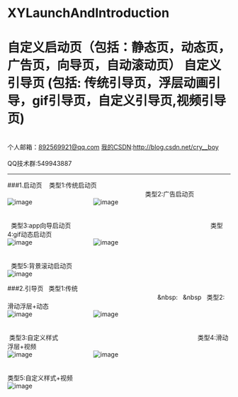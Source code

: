# XYLaunchAndIntroduction
自定义启动页（包括：静态页，动态页，广告页，向导页，自动滚动页） 自定义引导页  (包括:    传统引导页，浮层动画引导，gif引导页，自定义引导页,视频引导页)
===
<br>个人邮箱：892569921@qq.com [我的CSDN](http://blog.csdn.net/cry__boy):http://blog.csdn.net/cry__boy <br/>
<br>QQ技术群:549943887</br>
___
###1.启动页
    类型1:传统启动页 &nbsp;&nbsp;&nbsp;&nbsp;&nbsp;&nbsp;&nbsp;&nbsp;&nbsp;&nbsp;&nbsp;&nbsp;&nbsp;&nbsp;&nbsp;&nbsp;&nbsp;&nbsp;&nbsp;&nbsp;&nbsp;&nbsp;&nbsp;&nbsp;&nbsp;&nbsp;&nbsp;&nbsp;&nbsp;&nbsp;&nbsp;&nbsp;&nbsp;&nbsp;&nbsp;&nbsp;&nbsp;&nbsp;&nbsp;&nbsp;&nbsp;&nbsp;&nbsp;&nbsp;&nbsp;&nbsp;&nbsp;&nbsp;&nbsp;&nbsp;&nbsp;&nbsp;&nbsp;&nbsp;&nbsp;&nbsp;&nbsp;&nbsp;&nbsp;&nbsp;&nbsp;&nbsp;&nbsp;&nbsp;&nbsp;&nbsp;&nbsp;&nbsp;&nbsp;&nbsp;&nbsp;&nbsp;&nbsp;&nbsp;&nbsp;&nbsp;&nbsp;&nbsp;
    类型2:广告启动页
<br>
![image](https://github.com/cryboyofyu/XYLaunchAndIntroduction/blob/master/XYShowImgs/XYLaunchShow1.gif)
&nbsp;&nbsp;&nbsp;&nbsp;&nbsp;&nbsp;&nbsp;&nbsp;&nbsp;&nbsp;&nbsp;&nbsp;&nbsp;&nbsp;&nbsp;&nbsp;&nbsp;&nbsp;&nbsp;&nbsp;&nbsp;&nbsp;&nbsp;&nbsp;&nbsp;&nbsp;&nbsp;&nbsp;&nbsp;&nbsp;&nbsp;&nbsp;&nbsp;
   ![image](https://github.com/cryboyofyu/XYLaunchAndIntroduction/blob/master/XYShowImgs/XYLaunchShow2.gif)
</br>
<br></br>
    类型3:app向导启动页
&nbsp;&nbsp;&nbsp;&nbsp;&nbsp;&nbsp;&nbsp;&nbsp;&nbsp;&nbsp;&nbsp;&nbsp;&nbsp;&nbsp;&nbsp;&nbsp;&nbsp;&nbsp;&nbsp;&nbsp;&nbsp;&nbsp;&nbsp;&nbsp;&nbsp;&nbsp;&nbsp;&nbsp;&nbsp;&nbsp;&nbsp;&nbsp;&nbsp;&nbsp;&nbsp;&nbsp;&nbsp;&nbsp;&nbsp;&nbsp;&nbsp;&nbsp;&nbsp;&nbsp;&nbsp;&nbsp;&nbsp;&nbsp;&nbsp;&nbsp;&nbsp;&nbsp;&nbsp;&nbsp;&nbsp;&nbsp;&nbsp;&nbsp;&nbsp;&nbsp;&nbsp;&nbsp;&nbsp;&nbsp;&nbsp;&nbsp;&nbsp;&nbsp;&nbsp;&nbsp;&nbsp;&nbsp;&nbsp;&nbsp;&nbsp;&nbsp;&nbsp;&nbsp;
    类型4:gif动态启动页
<br>
![image](https://github.com/cryboyofyu/XYLaunchAndIntroduction/blob/master/XYShowImgs/XYLaunchShow3.gif)
&nbsp;&nbsp;&nbsp;&nbsp;&nbsp;&nbsp;&nbsp;&nbsp;&nbsp;&nbsp;&nbsp;&nbsp;&nbsp;&nbsp;&nbsp;&nbsp;&nbsp;&nbsp;&nbsp;&nbsp;&nbsp;&nbsp;&nbsp;&nbsp;&nbsp;&nbsp;&nbsp;&nbsp;&nbsp;&nbsp;&nbsp;&nbsp;&nbsp;
![image](https://github.com/cryboyofyu/XYLaunchAndIntroduction/blob/master/XYShowImgs/XYLaunchShow4.gif)
<br></br>
</br>
    类型5:背景滚动启动页
<br>![image](https://github.com/cryboyofyu/XYLaunchAndIntroduction/blob/master/XYShowImgs/XYLaunchShow5.gif)</br>
   
###2.引导页
   类型1:传统
&nbsp;&nbsp;&nbsp;&nbsp;&nbsp;&nbsp;&nbsp;&nbsp;&nbsp;&nbsp;&nbsp;&nbsp;&nbsp;&nbsp;&nbsp;&nbsp;&nbsp;&nbsp;&nbsp;&nbsp;&nbsp;&nbsp;&nbsp;&nbsp;&nbsp;&nbsp;&nbsp;&nbsp;&nbsp;&nbsp;&nbsp;&nbsp;&nbsp;&nbsp;&nbsp;&nbsp;&nbsp;&nbsp;&nbsp;&nbsp;&nbsp;&nbsp;&nbsp;&nbsp;&nbsp;&nbsp;&nbsp;&nbsp;&nbsp;&nbsp;&nbsp;&nbsp;&nbsp;&nbsp;&nbsp;&nbsp;&nbsp;&nbsp;&nbsp;&nbsp;&nbsp;&nbsp;&nbsp;&nbsp;&nbsp;&nbsp;&nbsp;&nbsp;&nbsp;&nbsp;&nbsp;&nbsp;&nbsp;&nbsp;&nbsp;&nbsp;&nbsp;&nbsp;&nbsp;&nbsp;&nbsp;&nbsp;&nbsp;&nbsp;&nbsp;&nbsp;&nbsp:&nbsp;&nbsp;&nbsp;&nbsp
   类型2:滑动浮层+动态
<br>
![image](https://github.com/cryboyofyu/XYLaunchAndIntroduction/blob/master/XYShowImgs/XYIntroShow1.gif)
&nbsp;&nbsp;&nbsp;&nbsp;&nbsp;&nbsp;&nbsp;&nbsp;&nbsp;&nbsp;&nbsp;&nbsp;&nbsp;&nbsp;&nbsp;&nbsp;&nbsp;&nbsp;&nbsp;&nbsp;&nbsp;&nbsp;&nbsp;&nbsp;&nbsp;&nbsp;&nbsp;&nbsp;&nbsp;&nbsp;&nbsp;&nbsp;&nbsp;
![image](https://github.com/cryboyofyu/XYLaunchAndIntroduction/blob/master/XYShowImgs/XYIntroShow2.gif)
</br>
<br></br>
  类型3:自定义样式 &nbsp;&nbsp;&nbsp;&nbsp;&nbsp;&nbsp;&nbsp;&nbsp;&nbsp;&nbsp;&nbsp;&nbsp;&nbsp;&nbsp;&nbsp;&nbsp;&nbsp;&nbsp;&nbsp;&nbsp;&nbsp;&nbsp;&nbsp;&nbsp;&nbsp;&nbsp;&nbsp;&nbsp;&nbsp;&nbsp;&nbsp;&nbsp;&nbsp;&nbsp;&nbsp;&nbsp;&nbsp;&nbsp;&nbsp;&nbsp;&nbsp;&nbsp;&nbsp;&nbsp;&nbsp;&nbsp;&nbsp;&nbsp;&nbsp;&nbsp;&nbsp;&nbsp;&nbsp;&nbsp;&nbsp;&nbsp;&nbsp;&nbsp;&nbsp;&nbsp;&nbsp;&nbsp;&nbsp;&nbsp;&nbsp;&nbsp;&nbsp;&nbsp;&nbsp;&nbsp;&nbsp;&nbsp;&nbsp;&nbsp;&nbsp;&nbsp;&nbsp;&nbsp;
  类型4:滑动浮层+视频
<br>
![image](https://github.com/cryboyofyu/XYLaunchAndIntroduction/blob/master/XYShowImgs/XYIntroShow3.gif)
&nbsp;&nbsp;&nbsp;&nbsp;&nbsp;&nbsp;&nbsp;&nbsp;&nbsp;&nbsp;&nbsp;&nbsp;&nbsp;&nbsp;&nbsp;&nbsp;&nbsp;&nbsp;&nbsp;&nbsp;&nbsp;&nbsp;&nbsp;&nbsp;&nbsp;&nbsp;&nbsp;&nbsp;&nbsp;&nbsp;&nbsp;&nbsp;&nbsp;
   ![image](https://github.com/cryboyofyu/XYLaunchAndIntroduction/blob/master/XYShowImgs/XYIntroShow4.gif)
</br>
<br></br>
 类型5:自定义样式+视频
<br>![image](https://github.com/cryboyofyu/XYLaunchAndIntroduction/blob/master/XYShowImgs/XYIntroShow5.gif)</br>

